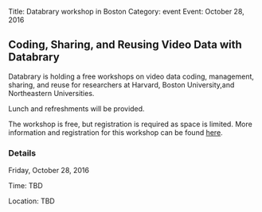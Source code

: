 Title: Databrary workshop in Boston
Category: event
Event: October 28, 2016

## Coding, Sharing, and Reusing Video Data with Databrary

Databrary is holding a free workshops on video data coding, management, sharing, and reuse for researchers at Harvard, Boston University,and Northeastern Universities.

Lunch and refreshments will be provided. 

The workshop is free, but registration is required as space is limited. 
More information and registration for this workshop can be found [here](https://goo.gl/forms/ox0F20G4H0T9agvW2).

### Details
Friday, October 28, 2016

Time: TBD

Location: TBD

